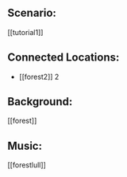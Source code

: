 ## Scenario:
[[tutorial1]]

## Connected Locations:
- [[forest2]] 2

## Background:
[[forest]]

## Music:
[[forestlull]]